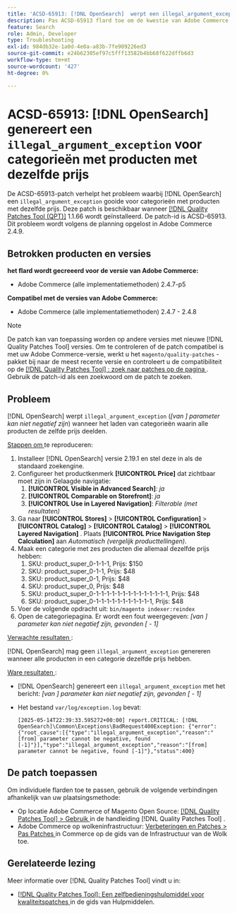 ```yaml
---
title: 'ACSD-65913: [!DNL OpenSearch]  werpt een illegal_argument_exception voor categorieën met producten die de zelfde prijs hebben'
description: Pas ACSD-65913 flard toe om de kwestie van Adobe Commerce te bevestigen waar  [!DNL Opensearch]  een illegal_argument_exception ("[van] parameter niet negatief kan zijn") op de categorieën die alle producten met de zelfde prijs bevatten.
feature: Search
role: Admin, Developer
type: Troubleshooting
exl-id: 984db32e-1a0d-4e0a-a83b-7fe909226ed3
source-git-commit: e24b62305ef97c5fff13582b4bb68f622dffb6d3
workflow-type: tm+mt
source-wordcount: '427'
ht-degree: 0%

---
```


# ACSD-65913: [!DNL OpenSearch] genereert een `illegal_argument_exception` voor categorieën met producten met dezelfde prijs

De ACSD-65913-patch verhelpt het probleem waarbij [!DNL OpenSearch] een `illegal_argument_exception` gooide voor categorieën met producten met dezelfde prijs. Deze patch is beschikbaar wanneer [[!DNL Quality Patches Tool (QPT)]](/help/tools/quality-patches-tool/quality-patches-tool-to-self-serve-quality-patches.md) 1.1.66 wordt geïnstalleerd. De patch-id is ACSD-65913. Dit probleem wordt volgens de planning opgelost in Adobe Commerce 2.4.9.

## Betrokken producten en versies

**het flard wordt gecreeerd voor de versie van Adobe Commerce:**

* Adobe Commerce (alle implementatiemethoden) 2.4.7-p5

**Compatibel met de versies van Adobe Commerce:**

* Adobe Commerce (alle implementatiemethoden) 2.4.7 - 2.4.8

>[!NOTE]
>
>De patch kan van toepassing worden op andere versies met nieuwe [!DNL Quality Patches Tool] versies. Om te controleren of de patch compatibel is met uw Adobe Commerce-versie, werkt u het `magento/quality-patches` -pakket bij naar de meest recente versie en controleert u de compatibiliteit op de [[!DNL Quality Patches Tool] : zoek naar patches op de pagina ](https://experienceleague.adobe.com/tools/commerce-quality-patches/index.html) . Gebruik de patch-id als een zoekwoord om de patch te zoeken.

## Probleem

[!DNL OpenSearch] werpt `illegal_argument_exception` (*[van ] parameter kan niet negatief zijn*) wanneer het laden van categorieën waarin alle producten de zelfde prijs deelden.

<u> Stappen om </u> te reproduceren:

1. Installeer [!DNL OpenSearch] versie 2.19.1 en stel deze in als de standaard zoekengine.
1. Configureer het productkenmerk **[!UICONTROL Price]** dat zichtbaar moet zijn in Gelaagde navigatie:
   1. **[!UICONTROL Visible in Advanced Search]**: *ja*
   1. **[!UICONTROL Comparable on Storefront]**: *ja*
   1. **[!UICONTROL Use in Layered Navigation]**: *Filterable (met resultaten)*
1. Ga naar **[!UICONTROL Stores]** > **[!UICONTROL Configuration]** > **[!UICONTROL Catalog]** > **[!UICONTROL Catalog]** > **[!UICONTROL Layered Navigation]** . Plaats **[!UICONTROL Price Navigation Step Calculation]** aan *Automatisch (vergelijk producttellingen)*.
1. Maak een categorie met zes producten die allemaal dezelfde prijs hebben:
   1. SKU: product_super_0-1-1-1, Prijs: $150
   1. SKU: product_super_0-1-1, Prijs: $48
   1. SKU: product_super_0-1, Prijs: $48
   1. SKU: product_super_0, Prijs: $48
   1. SKU: product_super_0-1-1-1-1-1-1-1-1-1-1-1-1-1-1, Prijs: $48
   1. SKU: product_super_0-1-1-1-1-1-1-1-1-1-1-1, Prijs: $48
1. Voer de volgende opdracht uit:
   `bin/magento indexer:reindex`
1. Open de categoriepagina. Er wordt een fout weergegeven:
   *[van ] parameter kan niet negatief zijn, gevonden [ - 1]*

<u> Verwachte resultaten </u>:

[!DNL OpenSearch] mag geen `illegal_argument_exception` genereren wanneer alle producten in een categorie dezelfde prijs hebben.

<u> Ware resultaten </u>:

* [!DNL OpenSearch] genereert een `illegal_argument_exception` met het bericht:
  *[van ] parameter kan niet negatief zijn, gevonden [ - 1]*

* Het bestand `var/log/exception.log` bevat:

  ```
  [2025-05-14T22:39:33.595272+00:00] report.CRITICAL: [!DNL OpenSearch]\Common\Exceptions\BadRequest400Exception: {"error":{"root_cause":[{"type":"illegal_argument_exception","reason":"[from] parameter cannot be negative, found [-1]"}],"type":"illegal_argument_exception","reason":"[from] parameter cannot be negative, found [-1]"},"status":400}
  ```

## De patch toepassen

Om individuele flarden toe te passen, gebruik de volgende verbindingen afhankelijk van uw plaatsingsmethode:

* Op locatie Adobe Commerce of Magento Open Source: [[!DNL Quality Patches Tool] > Gebruik ](/help/tools/quality-patches-tool/usage.md) in de handleiding [!DNL Quality Patches Tool] .
* Adobe Commerce op wolkeninfrastructuur: [ Verbeteringen en Patches > Pas Patches ](https://experienceleague.adobe.com/docs/commerce-cloud-service/user-guide/develop/upgrade/apply-patches.html) in Commerce op de gids van de Infrastructuur van de Wolk toe.

## Gerelateerde lezing

Meer informatie over [!DNL Quality Patches Tool] vindt u in:

* [[!DNL Quality Patches Tool]: Een zelfbedieningshulpmiddel voor kwaliteitspatches ](/help/tools/quality-patches-tool/quality-patches-tool-to-self-serve-quality-patches.md) in de gids van Hulpmiddelen.
